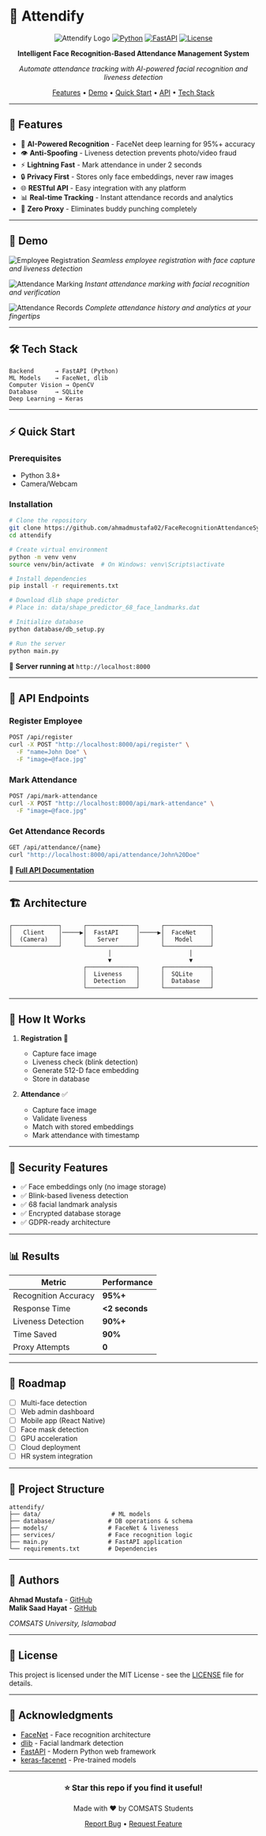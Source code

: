 # 🎯 Attendify

<div align="center">

![Attendify Logo](https://img.shields.io/badge/Attendify-Face%20Recognition-blue?style=for-the-badge)
[![Python](https://img.shields.io/badge/Python-3.8+-green?style=for-the-badge&logo=python)](https://python.org)
[![FastAPI](https://img.shields.io/badge/FastAPI-0.95+-009688?style=for-the-badge&logo=fastapi)](https://fastapi.tiangolo.com)
[![License](https://img.shields.io/badge/License-MIT-yellow?style=for-the-badge)](LICENSE)

**Intelligent Face Recognition-Based Attendance Management System**

*Automate attendance tracking with AI-powered facial recognition and liveness detection*

[Features](#-features) • [Demo](#-demo) • [Quick Start](#-quick-start) • [API](#-api-endpoints) • [Tech Stack](#-tech-stack)

</div>

---

## 🚀 Features

- 🤖 **AI-Powered Recognition** - FaceNet deep learning for 95%+ accuracy
- 👁️ **Anti-Spoofing** - Liveness detection prevents photo/video fraud
- ⚡ **Lightning Fast** - Mark attendance in under 2 seconds
- 🔒 **Privacy First** - Stores only face embeddings, never raw images
- 🌐 **RESTful API** - Easy integration with any platform
- 📊 **Real-time Tracking** - Instant attendance records and analytics
- 💾 **Zero Proxy** - Eliminates buddy punching completely

---

## 📸 Demo


![Employee Registration](img1.jpeg)
*Seamless employee registration with face capture and liveness detection*


![Attendance Marking](img2.jpeg)
*Instant attendance marking with facial recognition and verification*

![Attendance Records](img3.jpeg)
*Complete attendance history and analytics at your fingertips*

---

## 🛠️ Tech Stack

```
Backend      → FastAPI (Python)
ML Models    → FaceNet, dlib
Computer Vision → OpenCV
Database     → SQLite
Deep Learning → Keras
```

---

## ⚡ Quick Start

### Prerequisites
- Python 3.8+
- Camera/Webcam

### Installation

```bash
# Clone the repository
git clone https://github.com/ahmadmustafa02/FaceRecognitionAttendanceSystem.git
cd attendify

# Create virtual environment
python -m venv venv
source venv/bin/activate  # On Windows: venv\Scripts\activate

# Install dependencies
pip install -r requirements.txt

# Download dlib shape predictor
# Place in: data/shape_predictor_68_face_landmarks.dat

# Initialize database
python database/db_setup.py

# Run the server
python main.py
```

🎉 **Server running at** `http://localhost:8000`

---

## 🔌 API Endpoints

### Register Employee
```bash
POST /api/register
curl -X POST "http://localhost:8000/api/register" \
  -F "name=John Doe" \
  -F "image=@face.jpg"
```

### Mark Attendance
```bash
POST /api/mark-attendance
curl -X POST "http://localhost:8000/api/mark-attendance" \
  -F "image=@face.jpg"
```

### Get Attendance Records
```bash
GET /api/attendance/{name}
curl "http://localhost:8000/api/attendance/John%20Doe"
```

📖 **[Full API Documentation](docs/API.md)**

---

## 🏗️ Architecture

```
┌─────────────┐      ┌──────────────┐      ┌─────────────┐
│   Client    │─────▶│  FastAPI     │─────▶│  FaceNet    │
│  (Camera)   │      │   Server     │      │   Model     │
└─────────────┘      └──────────────┘      └─────────────┘
                            │                      │
                            ▼                      ▼
                     ┌──────────────┐      ┌─────────────┐
                     │  Liveness    │      │  SQLite     │
                     │  Detection   │      │  Database   │
                     └──────────────┘      └─────────────┘
```

---

## 🎯 How It Works

1. **Registration** 📝
   - Capture face image
   - Liveness check (blink detection)
   - Generate 512-D face embedding
   - Store in database

2. **Attendance** ✅
   - Capture face image
   - Validate liveness
   - Match with stored embeddings
   - Mark attendance with timestamp

---

## 🔐 Security Features

- ✅ Face embeddings only (no image storage)
- ✅ Blink-based liveness detection
- ✅ 68 facial landmark analysis
- ✅ Encrypted database storage
- ✅ GDPR-ready architecture

---

## 📊 Results

| Metric | Performance |
|--------|-------------|
| Recognition Accuracy | **95%+** |
| Response Time | **<2 seconds** |
| Liveness Detection | **90%+** |
| Time Saved | **90%** |
| Proxy Attempts | **0** |

---

## 🚧 Roadmap

- [ ] Multi-face detection
- [ ] Web admin dashboard
- [ ] Mobile app (React Native)
- [ ] Face mask detection
- [ ] GPU acceleration
- [ ] Cloud deployment
- [ ] HR system integration

---

## 📝 Project Structure

```
attendify/
├── data/                    # ML models
├── database/               # DB operations & schema
├── models/                 # FaceNet & liveness
├── services/               # Face recognition logic
├── main.py                 # FastAPI application
└── requirements.txt        # Dependencies
```

---

## 👥 Authors

**Ahmad Mustafa** - [GitHub](https://github.com/ahmadmustafa02)  
**Malik Saad Hayat** - [GitHub](https://github.com/maliksaadhayat)

*COMSATS University, Islamabad*

---

## 📄 License

This project is licensed under the MIT License - see the [LICENSE](LICENSE) file for details.

---

## 🙏 Acknowledgments

- [FaceNet](https://arxiv.org/abs/1503.03832) - Face recognition architecture
- [dlib](http://dlib.net/) - Facial landmark detection
- [FastAPI](https://fastapi.tiangolo.com/) - Modern Python web framework
- [keras-facenet](https://github.com/nyoki-mtl/keras-facenet) - Pre-trained models

---

<div align="center">

### ⭐ Star this repo if you find it useful!

Made with ❤️ by COMSATS Students

[Report Bug](https://github.com/saadhtiwana/Attendify/issues) • [Request Feature](https://github.com/saadhtiwana/Attendify/issues)

</div>
